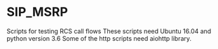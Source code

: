 # SIP_MSRP
Scripts for testing RCS call flows
These scripts need Ubuntu 16.04 and python version 3.6
Some of the http scripts need aiohttp library.
